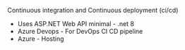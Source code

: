 Continuous integration and Continuous deployment (ci/cd)

* Uses ASP.NET Web API minimal - .net 8
* Azure Devops - For DevOps CI CD pipeline
* Azure - Hosting
